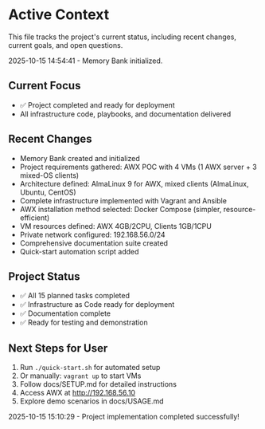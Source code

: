 # Active Context

This file tracks the project's current status, including recent changes, current goals, and open questions.

2025-10-15 14:54:41 - Memory Bank initialized.

## Current Focus

*   ✅ Project completed and ready for deployment
*   All infrastructure code, playbooks, and documentation delivered

## Recent Changes

*   Memory Bank created and initialized
*   Project requirements gathered: AWX POC with 4 VMs (1 AWX server + 3 mixed-OS clients)
*   Architecture defined: AlmaLinux 9 for AWX, mixed clients (AlmaLinux, Ubuntu, CentOS)
*   Complete infrastructure implemented with Vagrant and Ansible
*   AWX installation method selected: Docker Compose (simpler, resource-efficient)
*   VM resources defined: AWX 4GB/2CPU, Clients 1GB/1CPU
*   Private network configured: 192.168.56.0/24
*   Comprehensive documentation suite created
*   Quick-start automation script added

## Project Status

*   ✅ All 15 planned tasks completed
*   ✅ Infrastructure as Code ready for deployment
*   ✅ Documentation complete
*   ✅ Ready for testing and demonstration

## Next Steps for User

1. Run `./quick-start.sh` for automated setup
2. Or manually: `vagrant up` to start VMs
3. Follow docs/SETUP.md for detailed instructions
4. Access AWX at http://192.168.56.10
5. Explore demo scenarios in docs/USAGE.md

2025-10-15 15:10:29 - Project implementation completed successfully!
